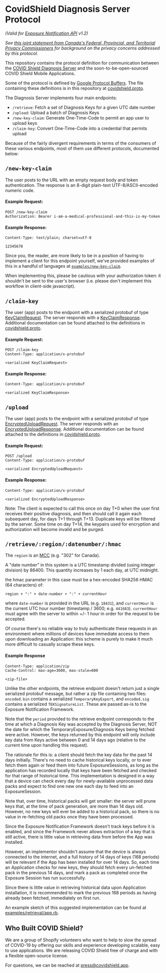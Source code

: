 # CovidShield Diagnosis Server Protocol
_(Valid for [Exposure Notification API](https://www.apple.com/covid19/contacttracing) v1.2)_

*See [this joint statement from Canada's Federal, Provincial, and Territorial Privacy
Commissioners](https://priv.gc.ca/en/opc-news/speeches/2020/s-d_20200507/) for background on the
privacy concerns addressed by this protocol.*

This repository contains the protocol definition for communication between the [COVID Shield
Diagnosis Server](https://github.com/CovidShield/server) and the soon-to-be-open-sourced COVID
Shield Mobile Applications.

Some of the protocol is defined by [Google Protocol
Buffers](https://developers.google.com/protocol-buffers). The file containing these definitions is
in this repository at [covidshield.proto](covidshield.proto).

The Diagnosis Server implements four main endpoints:


* `/retrieve`: Fetch a set of Diagnosis Keys for a given UTC date number
* `/upload`: Upload a batch of Diagnosis Keys
* `/new-key-claim`: Generate One-Time-Code to permit an app user to upload keys
* `/claim-key`: Convert One-Time-Code into a credential that permits upload

Because of the fairly divergent requirements in terms of the consumers of these various endpoints,
most of them use different protocols, documented below:

## `/new-key-claim`

The user posts to the URL with an empty request body and token authentication.
The response is an 8-digit plain-text UTF-8/ASCII-encoded numeric code.

#### Example Request:
    POST /new-key-claim
    Authorization: Bearer i-am-a-medical-professional-and-this-is-my-token

#### Example Response:
    Content-Type: text/plain; charset=utf-8

    12345678

Since you, the reader, are more likely to be in a position of having to implement a client for this
endpoint yourself, we've provided examples of this in a handful of languages at
[`examples/new-key-claim`](https://github.com/CovidShield/server/tree/master/examples/new-key-claim).

When implementing this, please be cautious with your authorization token: it shouldn't be sent to
the user's browser (i.e. please don't implement this workflow in client-side javascript).

## `/claim-key`

The user (app) posts to the endpoint with a serialized protobuf of type
[KeyClaimRequest](covidshield.proto). The server responds with a
[KeyClaimResponse](covidshield.proto). Additional documentation can be found attached to the
definitions in [covidshield.proto](covidshield.proto).

#### Example Request:
    POST /claim-key
    Content-Type: application/x-protobuf

    <serialized KeyClaimRequest>

#### Example Response:
    Content-Type: application/x-protobuf

    <serialized KeyClaimResponse>

## `/upload`

The user (app) posts to the endpoint with a serialized protobuf of type
[EncryptedUploadRequest](covidshield.proto). The server responds with an
[EncryptedUploadResponse](covidshield.proto). Additional documentation can be found attached to the
definitions in [covidshield.proto](covidshield.proto).

#### Example Request:
    POST /upload
    Content-Type: application/x-protobuf

    <serialized EncryptedUploadRequest>

#### Example Response:
    Content-Type: application/x-protobuf

    <serialized EncryptedUploadResponse>

Note: The client is expected to call this once on day T+0 when the user first receives their
positive diagnosis, and then should call it again each subsequent day, for days T+1 through T+13.
Duplicate keys will be filtered by the server. Some time on day T+14, the keypairs used for
encryption and authorization will become invalid and be purged.

## `/retrieve/:region/:datenumber/:hmac`

The `region` is an [MCC](https://www.mcc-mnc.com/) (e.g. "302" for Canada).

A "date number" in this system is a UTC timestamp divided (using integer division) by 86400. This
quantity increases by 1 each day, at UTC midnight.

the hmac parameter in this case must be a hex-encoded SHA256 HMAC (64 characters) of:

    region + ":" + date-number + ":" + currentHour

where `date-number` is provided in the URL (e.g. `18431`), and `currentHour` is the current UTC hour
number (timestamp / 3600; e.g. `441683`). `currentHour` must agree with the server to within +/- 1
hour in order for the request to be accepted.

Of course there's no reliable way to truly authenticate these requests in an environment where
millions of devices have immediate access to them upon downloading an Application: this scheme is
purely to make it much more difficult to casually scrape these keys.

#### Example Response
    Content-Type: application/zip
    Cache-Control: max-age=3600, max-stale=600

    <zip-file>

Unlike the other endpoints, the retrieve endpoint doesn't return just a single serialized protobuf
message, but rather a zip file containing two files: `encoded.bin` contains a serialized
`TemporaryKeyExport`, and `encoded.sig` contains a serialized `TEKSignatureList`. These are passed
as-is to the Exposure Notification Framework.

Note that the `period` provided to the retrieve endpoint corresponds to the time at which a
Diagnosis Key was accepted by the Diagnosis Server, NOT the date for which the
TemporaryExposure/Diagnosis Keys being fetched were active. However, the keys returned by this
endpoint will only include key data from Keys active between 0 and 14 days ago (relative to the
current time upon handling this request).

The rationale for this is: a client should fetch the key data for the past 14 days initially.
There's no need to cache historical keys locally, or to ever fetch them again or feed them into
future ExposureSessions, as long as the application has recorded locally that keys have been fetched
and checked for that range of historical time. This implementation is designed in a way that a
device can check every day for newly-available unprocessed data packs and expect to find one
new one each day to feed into an ExposureSession.

Note that, over time, historical packs will get smaller: the server will prune keys that, at the
time of pack generation, are more than 14 days old. However, no new keys will ever be added to a
historical pack, so there is no value in re-fetching old packs once they have been processed.

Since the Exposure Notification Framework doesn't track keys before it is enabled, and since the
Framework never allows extraction of a key that is still active, there is little value in retrieving
data from before the App was installed.

However, an implementor shouldn't assume that the device is always connected to the internet, and a
full history of 14 days of keys (168 periods) will be relevant if the App has been installed for
over 14 days. So, each time an Application checks for new keys, they should fetch every un-fetched
pack in the previous 14 days, and mark a pack as completed once the Exposure Session has run
successfully.

Since there is little value in retrieving historical data upon Application installation, it is
recommended to mark the previous 168 periods as having already been fetched, immediately on first
run.

An example sketch of this suggested implementation can be found at
[examples/retrieval/app.rb](https://github.com/CovidShield/server/blob/master/examples/retrieval/app.rb).

## Who Built COVID Shield?

We are a group of Shopify volunteers who want to help to slow the spread of COVID-19 by offering our
skills and experience developing scalable, easy to use applications. We are releasing COVID Shield
free of charge and with a flexible open-source license.

For questions, we can be reached at <press@covidshield.app>.
